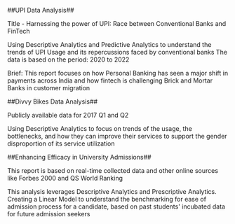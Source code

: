 ##UPI Data Analysis##

Title - Harnessing the power of UPI: Race between Conventional Banks and FinTech

Using Descriptive Analytics and Predictive Analytics to understand the trends of UPI Usage and its repercussions faced by conventional banks
The data is based on the period: 2020 to 2022

Brief: 
This report focuses on how Personal Banking has seen a major shift in payments across India and how fintech is challenging Brick and Mortar Banks in customer migration



##Divvy Bikes Data Analysis##

Publicly available data for 2017 Q1 and Q2

Using Descriptive Analytics to focus on trends of the usage, the bottlenecks, and how they can improve their services to support the gender disproportion of its service utilization



##Enhancing Efficacy in University Admissions##

This report is based on real-time collected data and other online sources like Forbes 2000 and QS World Ranking

This analysis leverages Descriptive Analytics and Prescriptive Analytics. Creating a Linear Model to understand the benchmarking for ease of admission process for a candidate, based on past students' incubated data for future admission seekers
